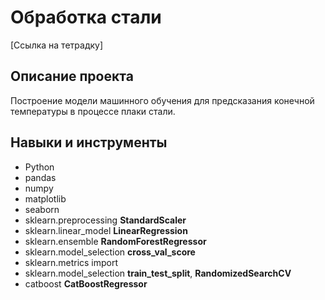 # Обработка стали
[Ссылка на тетрадку]
## Описание проекта
Построение модели машинного обучения для предсказания конечной температуры в процессе плаки стали. 
## Навыки и инструменты
- Python
- pandas
- numpy
- matplotlib
- seaborn
- sklearn.preprocessing **StandardScaler**
- sklearn.linear_model **LinearRegression**
- sklearn.ensemble **RandomForestRegressor**
- sklearn.model_selection **cross_val_score**
- sklearn.metrics import 
- sklearn.model_selection **train_test_split**, **RandomizedSearchCV**
- catboost **CatBoostRegressor**
